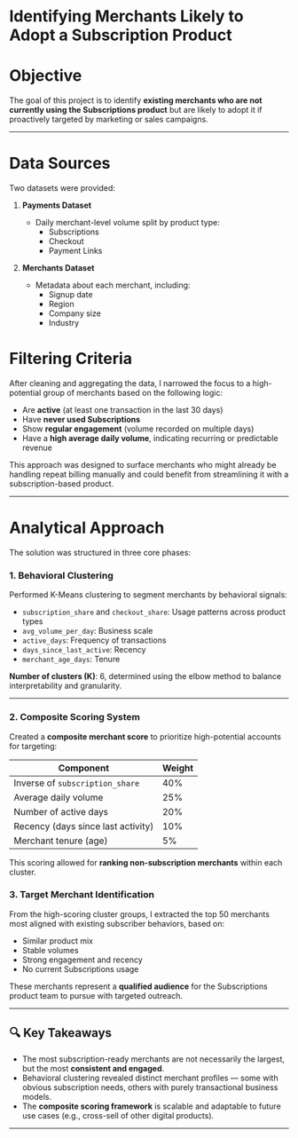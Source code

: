 # Identifying Merchants Likely to Adopt a Subscription Product

# Objective

The goal of this project is to identify **existing merchants who are not currently using the Subscriptions product** but are likely to adopt it if proactively targeted by marketing or sales campaigns.

---

# Data Sources

Two datasets were provided:

1. **Payments Dataset**  
   - Daily merchant-level volume split by product type:  
     - Subscriptions  
     - Checkout  
     - Payment Links  

2. **Merchants Dataset**  
   - Metadata about each merchant, including:  
     - Signup date  
     - Region  
     - Company size  
     - Industry  

# Filtering Criteria

After cleaning and aggregating the data, I narrowed the focus to a high-potential group of merchants based on the following logic:

- Are **active** (at least one transaction in the last 30 days)  
- Have **never used Subscriptions**  
- Show **regular engagement** (volume recorded on multiple days)  
- Have a **high average daily volume**, indicating recurring or predictable revenue  

This approach was designed to surface merchants who might already be handling repeat billing manually and could benefit from streamlining it with a subscription-based product.

---

# Analytical Approach

The solution was structured in three core phases:

### 1. Behavioral Clustering

Performed K-Means clustering to segment merchants by behavioral signals:

- `subscription_share` and `checkout_share`: Usage patterns across product types  
- `avg_volume_per_day`: Business scale  
- `active_days`: Frequency of transactions  
- `days_since_last_active`: Recency  
- `merchant_age_days`: Tenure  

**Number of clusters (K)**: 6, determined using the elbow method to balance interpretability and granularity.

---

### 2. Composite Scoring System

Created a **composite merchant score** to prioritize high-potential accounts for targeting:

| Component                           | Weight |
|------------------------------------|--------|
| Inverse of `subscription_share`    | 40%   |
| Average daily volume               | 25%   |
| Number of active days              | 20%   |
| Recency (days since last activity) | 10%   |
| Merchant tenure (age)              | 5%    |

This scoring allowed for **ranking non-subscription merchants** within each cluster.


### 3. Target Merchant Identification

From the high-scoring cluster groups, I extracted the top 50 merchants most aligned with existing subscriber behaviors, based on:

- Similar product mix  
- Stable volumes  
- Strong engagement and recency  
- No current Subscriptions usage  

These merchants represent a **qualified audience** for the Subscriptions product team to pursue with targeted outreach.

---

## 🔍 Key Takeaways

- The most subscription-ready merchants are not necessarily the largest, but the most **consistent and engaged**.  
- Behavioral clustering revealed distinct merchant profiles — some with obvious subscription needs, others with purely transactional business models.  
- The **composite scoring framework** is scalable and adaptable to future use cases (e.g., cross-sell of other digital products).

---
